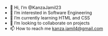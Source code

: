 - 👋 Hi, I’m @KanzaJamil23
- 👀 I’m interested in Software Engineering
- 🌱 I’m currently learning HTML and CSS
- 💞️ I’m looking to collaborate on projects
- 📫 How to reach me kanza.jamil4@gmail.com

<!---
KanzaJamil23/KanzaJamil23 is a ✨ special ✨ repository because its `README.md` (this file) appears on your GitHub profile.
You can click the Preview link to take a look at your changes.
--->
